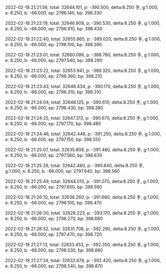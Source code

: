 2022-02-18 21:21:58, total: 32644.101, p: -390.500, delta:8.250 手, g:1.000, e: 8.250, b: -66.000, ep: 2796.140, bp: 398.330

2022-02-18 21:22:19, total: 32646.909, p: -390.530, delta:8.250 手, g:1.000, e: 8.250, b: -66.000, ep: 2796.910, bp: 398.430

2022-02-18 21:22:40, total: 32655.865, p: -389.020, delta:8.250 手, g:1.000, e: 8.250, b: -66.000, ep: 2798.100, bp: 398.390

2022-02-18 21:23:01, total: 32660.086, p: -388.780, delta:8.250 手, g:1.000, e: 8.250, b: -66.000, ep: 2797.540, bp: 398.290

2022-02-18 21:23:22, total: 32653.941, p: -389.320, delta:8.250 手, g:1.000, e: 8.250, b: -66.000, ep: 2796.360, bp: 398.210

2022-02-18 21:23:43, total: 32648.434, p: -390.170, delta:8.250 手, g:1.000, e: 8.250, b: -66.000, ep: 2796.310, bp: 398.310

2022-02-18 21:24:04, total: 32648.125, p: -390.610, delta:8.250 手, g:1.000, e: 8.250, b: -66.000, ep: 2796.430, bp: 398.380

2022-02-18 21:24:25, total: 32647.313, p: -390.670, delta:8.250 手, g:1.000, e: 8.250, b: -66.000, ep: 2797.170, bp: 398.480

2022-02-18 21:24:46, total: 32642.446, p: -391.250, delta:8.250 手, g:1.000, e: 8.250, b: -66.000, ep: 2797.150, bp: 398.550

2022-02-18 21:25:07, total: 32635.808, p: -391.480, delta:8.250 手, g:1.000, e: 8.250, b: -66.000, ep: 2797.560, bp: 398.630

2022-02-18 21:25:28, total: 32642.480, p: -390.840, delta:8.250 手, g:1.000, e: 8.250, b: -66.000, ep: 2797.640, bp: 398.560

2022-02-18 21:25:49, total: 32644.013, p: -391.070, delta:8.250 手, g:1.000, e: 8.250, b: -66.000, ep: 2797.650, bp: 398.590

2022-02-18 21:26:10, total: 32638.260, p: -391.660, delta:8.250 手, g:1.000, e: 8.250, b: -66.000, ep: 2796.100, bp: 398.470

2022-02-18 21:26:30, total: 32628.223, p: -393.170, delta:8.250 手, g:1.000, e: 8.250, b: -66.000, ep: 2796.270, bp: 398.680

2022-02-18 21:26:52, total: 32631.708, p: -392.290, delta:8.250 手, g:1.000, e: 8.250, b: -66.000, ep: 2797.470, bp: 398.720

2022-02-18 21:27:13, total: 32633.453, p: -392.350, delta:8.250 手, g:1.000, e: 8.250, b: -66.000, ep: 2798.530, bp: 398.860

2022-02-18 21:27:34, total: 32632.876, p: -392.420, delta:8.250 手, g:1.000, e: 8.250, b: -66.000, ep: 2798.540, bp: 398.870